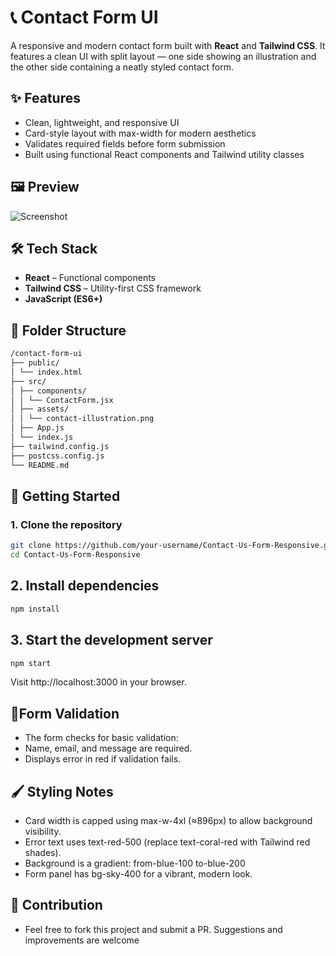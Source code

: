 # 📞 Contact Form UI

A responsive and modern contact form built with **React** and **Tailwind CSS**. It features a clean UI with split layout — one side showing an illustration and the other side containing a neatly styled contact form.



## ✨ Features

- Clean, lightweight, and responsive UI
- Card-style layout with max-width for modern aesthetics
- Validates required fields before form submission
- Built using functional React components and Tailwind utility classes



## 🖼️ Preview

![Screenshot](./assets/contact-form-preview.png)



## 🛠️ Tech Stack

- **React** – Functional components
- **Tailwind CSS** – Utility-first CSS framework
- **JavaScript (ES6+)**



## 📁 Folder Structure

```bash
/contact-form-ui
├── public/
│ └── index.html
├── src/
│ ├── components/
│ │ └── ContactForm.jsx
│ ├── assets/
│ │ └── contact-illustration.png
│ ├── App.js
│ └── index.js
├── tailwind.config.js
├── postcss.config.js
└── README.md
```

## 🚀 Getting Started

### 1. Clone the repository

```bash
git clone https://github.com/your-username/Contact-Us-Form-Responsive.git
cd Contact-Us-Form-Responsive
```

## 2. Install dependencies
```bash
npm install
```
## 3. Start the development server
```bash
npm start
```
Visit http://localhost:3000 in your browser.

## 📄Form Validation
- The form checks for basic validation:
- Name, email, and message are required.
- Displays error in red if validation fails.

## 🖌️ Styling Notes
- Card width is capped using max-w-4xl (≈896px) to allow background visibility.
- Error text uses text-red-500 (replace text-coral-red with Tailwind red shades).
- Background is a gradient: from-blue-100 to-blue-200
- Form panel has bg-sky-400 for a vibrant, modern look.

## 🤝 Contribution
- Feel free to fork this project and submit a PR. Suggestions and improvements are welcome
